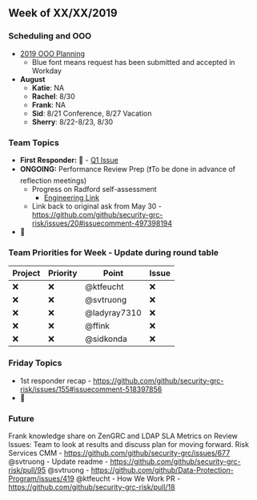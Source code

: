 ## Week of XX/XX/2019

### Scheduling and OOO 
-  [2019 OOO Planning](https://docs.google.com/spreadsheets/d/1W7VSdgJjH1KlE06hNfwouk20xMaPeg2HLlVEglqNEj8/edit#gid=0)
   - Blue font means request has been submitted and accepted in Workday
- **August**
  - **Katie**: NA
  - **Rachel**: 8/30
  - **Frank**: NA 
  - **Sid**: 8/21 Conference, 8/27 Vacation
  - **Sherry**: 8/22-8/23, 8/30

### Team Topics
- **First Responder:** :construction:  - [Q1 Issue](https://github.com/github/security-grc-risk/issues/155)
- **ONGOING:** Performance Review Prep (❗️To be done in advance of reflection meetings)
  - Progress on Radford self-assessment
    - [Engineering Link](https://githubber.com/article/technology/structure/engineering-levels)
  - Link back to original ask from May 30 - https://github.com/github/security-grc-risk/issues/20#issuecomment-497398194
- :construction:

### Team Priorities for Week - Update during round table
Project | Priority | Point | Issue
--|--|--|--
:x: | :x: | @ktfeucht | :x:
:x: | :x: | @svtruong | :x:
:x: | :x: | @ladyray7310 | :x:
:x: | :x: | @ffink | :x: 
:x: | :x: | @sidkonda  | :x:

### Friday Topics
-  1st responder recap - https://github.com/github/security-grc-risk/issues/155#issuecomment-518397856
- :construction:

### Future
Frank knowledge share on ZenGRC and LDAP
SLA Metrics on Review Issues: Team to look at results and discuss plan for moving forward.
Risk Services CMM - https://github.com/github/security-grc/issues/677
@svtruong - Update readme - https://github.com/github/security-grc-risk/pull/95
@svtruong - https://github.com/github/Data-Protection-Program/issues/419
@ktfeucht - How We Work PR - https://github.com/github/security-grc-risk/pull/18
